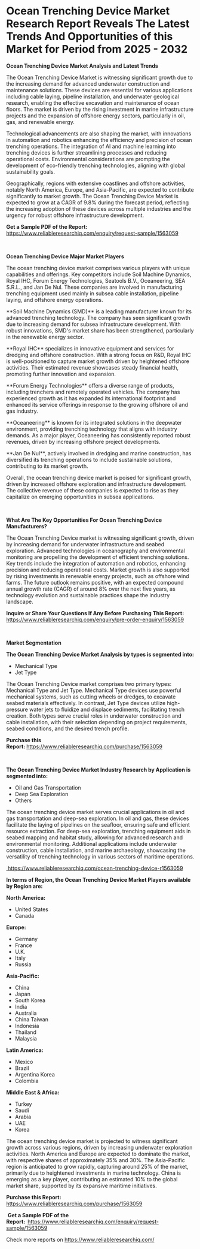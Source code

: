 <p><h1>Ocean Trenching Device Market Research Report Reveals The Latest Trends And Opportunities of this Market for Period from 2025 - 2032</h1></p><p><strong>Ocean Trenching Device Market Analysis and Latest Trends</strong></p>
<p><p>The Ocean Trenching Device Market is witnessing significant growth due to the increasing demand for advanced underwater construction and maintenance solutions. These devices are essential for various applications including cable laying, pipeline installation, and underwater geological research, enabling the effective excavation and maintenance of ocean floors. The market is driven by the rising investment in marine infrastructure projects and the expansion of offshore energy sectors, particularly in oil, gas, and renewable energy.</p><p>Technological advancements are also shaping the market, with innovations in automation and robotics enhancing the efficiency and precision of ocean trenching operations. The integration of AI and machine learning into trenching devices is further streamlining processes and reducing operational costs. Environmental considerations are prompting the development of eco-friendly trenching technologies, aligning with global sustainability goals.</p><p>Geographically, regions with extensive coastlines and offshore activities, notably North America, Europe, and Asia-Pacific, are expected to contribute significantly to market growth. The Ocean Trenching Device Market is expected to grow at a CAGR of 9.8% during the forecast period, reflecting the increasing adoption of these devices across multiple industries and the urgency for robust offshore infrastructure development.</p></p>
<p><strong>Get a Sample PDF of the Report:&nbsp;</strong> <a href="https://www.reliableresearchiq.com/enquiry/request-sample/1563059?utm_campaign=2853&utm_medium=2&utm_source=Github&utm_content=ia&utm_term=25022025&utm_id=ocean-trenching-device">https://www.reliableresearchiq.com/enquiry/request-sample/1563059</a></p>
<p>&nbsp;</p>
<p><strong>Ocean Trenching Device Major Market Players</strong></p>
<p><p>The ocean trenching device market comprises various players with unique capabilities and offerings. Key competitors include Soil Machine Dynamics, Royal IHC, Forum Energy Technologies, Seatools B.V., Oceaneering, SEA S.R.L., and Jan De Nul. These companies are involved in manufacturing trenching equipment used mainly in subsea cable installation, pipeline laying, and offshore energy operations.</p><p>**Soil Machine Dynamics (SMD)** is a leading manufacturer known for its advanced trenching technology. The company has seen significant growth due to increasing demand for subsea infrastructure development. With robust innovations, SMD's market share has been strengthened, particularly in the renewable energy sector.</p><p>**Royal IHC** specializes in innovative equipment and services for dredging and offshore construction. With a strong focus on R&D, Royal IHC is well-positioned to capture market growth driven by heightened offshore activities. Their estimated revenue showcases steady financial health, promoting further innovation and expansion.</p><p>**Forum Energy Technologies** offers a diverse range of products, including trenchers and remotely operated vehicles. The company has experienced growth as it has expanded its international footprint and enhanced its service offerings in response to the growing offshore oil and gas industry.</p><p>**Oceaneering** is known for its integrated solutions in the deepwater environment, providing trenching technology that aligns with industry demands. As a major player, Oceaneering has consistently reported robust revenues, driven by increasing offshore project developments.</p><p>**Jan De Nul**, actively involved in dredging and marine construction, has diversified its trenching operations to include sustainable solutions, contributing to its market growth.</p><p>Overall, the ocean trenching device market is poised for significant growth, driven by increased offshore exploration and infrastructure development. The collective revenue of these companies is expected to rise as they capitalize on emerging opportunities in subsea applications.</p></p>
<p>&nbsp;</p>
<p><strong>What Are The Key Opportunities For Ocean Trenching Device Manufacturers?</strong></p>
<p><p>The Ocean Trenching Device market is witnessing significant growth, driven by increasing demand for underwater infrastructure and seabed exploration. Advanced technologies in oceanography and environmental monitoring are propelling the development of efficient trenching solutions. Key trends include the integration of automation and robotics, enhancing precision and reducing operational costs. Market growth is also supported by rising investments in renewable energy projects, such as offshore wind farms. The future outlook remains positive, with an expected compound annual growth rate (CAGR) of around 8% over the next five years, as technology evolution and sustainable practices shape the industry landscape.</p></p>
<p><strong>Inquire or Share Your Questions If Any Before Purchasing This Report:</strong> <a href="https://www.reliableresearchiq.com/enquiry/pre-order-enquiry/1563059?utm_campaign=2853&utm_medium=2&utm_source=Github&utm_content=ia&utm_term=25022025&utm_id=ocean-trenching-device">https://www.reliableresearchiq.com/enquiry/pre-order-enquiry/1563059</a></p>
<p>&nbsp;</p>
<p><strong>Market Segmentation</strong></p>
<p><strong>The Ocean Trenching Device Market Analysis by types is segmented into:</strong></p>
<p><ul><li>Mechanical Type</li><li>Jet Type</li></ul></p>
<p><p>The Ocean Trenching Device market comprises two primary types: Mechanical Type and Jet Type. Mechanical Type devices use powerful mechanical systems, such as cutting wheels or dredges, to excavate seabed materials effectively. In contrast, Jet Type devices utilize high-pressure water jets to fluidize and displace sediments, facilitating trench creation. Both types serve crucial roles in underwater construction and cable installation, with their selection depending on project requirements, seabed conditions, and the desired trench profile.</p></p>
<p><strong>Purchase this Report:&nbsp;</strong><a href="https://www.reliableresearchiq.com/purchase/1563059?utm_campaign=2853&utm_medium=2&utm_source=Github&utm_content=ia&utm_term=25022025&utm_id=ocean-trenching-device">https://www.reliableresearchiq.com/purchase/1563059</a></p>
<p>&nbsp;</p>
<p><strong>The Ocean Trenching Device Market Industry Research by Application is segmented into:</strong></p>
<p><ul><li>Oil and Gas Transportation</li><li>Deep Sea Exploration</li><li>Others</li></ul></p>
<p><p>The ocean trenching device market serves crucial applications in oil and gas transportation and deep-sea exploration. In oil and gas, these devices facilitate the laying of pipelines on the seafloor, ensuring safe and efficient resource extraction. For deep-sea exploration, trenching equipment aids in seabed mapping and habitat study, allowing for advanced research and environmental monitoring. Additional applications include underwater construction, cable installation, and marine archaeology, showcasing the versatility of trenching technology in various sectors of maritime operations.</p></p>
<p><a href="https://www.reliableresearchiq.com/ocean-trenching-device-r1563059?utm_campaign=2853&utm_medium=2&utm_source=Github&utm_content=ia&utm_term=25022025&utm_id=ocean-trenching-device">&nbsp;https://www.reliableresearchiq.com/ocean-trenching-device-r1563059</a></p>
<p><strong>In terms of Region, the Ocean Trenching Device Market Players available by Region are:</strong></p>
<p>
    <p> <strong> North America: </strong>
        <ul>
            <li>United States</li>
            <li>Canada</li>
        </ul>
        </p> 
    <p> <strong> Europe: </strong>
        <ul>
            <li>Germany</li>
            <li>France</li>
            <li>U.K.</li>
            <li>Italy</li>
            <li>Russia</li>
        </ul>
        </p> 
    <p> <strong> Asia-Pacific: </strong>
        <ul>
            <li>China</li>
            <li>Japan</li>
            <li>South Korea</li>
            <li>India</li>
            <li>Australia</li>
            <li>China Taiwan</li>
            <li>Indonesia</li>
            <li>Thailand</li>
            <li>Malaysia</li>
        </ul>
        </p> 
    <p> <strong> Latin America: </strong>
        <ul>
            <li>Mexico</li>
            <li>Brazil</li>
            <li>Argentina Korea</li>
            <li>Colombia</li>
        </ul>
        </p> 
    <p> <strong> Middle East & Africa: </strong>
        <ul>
            <li>Turkey</li>
            <li>Saudi</li>
            <li>Arabia</li>
            <li>UAE</li>
            <li>Korea</li>
        </ul>
    </p>
    </p>
<p><p>The ocean trenching device market is projected to witness significant growth across various regions, driven by increasing underwater exploration activities. North America and Europe are expected to dominate the market, with respective shares of approximately 35% and 30%. The Asia-Pacific region is anticipated to grow rapidly, capturing around 25% of the market, primarily due to heightened investments in marine technology. China is emerging as a key player, contributing an estimated 10% to the global market share, supported by its expansive maritime initiatives.</p></p>
<p><strong>Purchase this Report: </strong><a href="https://www.reliableresearchiq.com/purchase/1563059?utm_campaign=2853&utm_medium=2&utm_source=Github&utm_content=ia&utm_term=25022025&utm_id=ocean-trenching-device">https://www.reliableresearchiq.com/purchase/1563059</a></p>
<p>&nbsp;<strong>Get a Sample PDF of the Report:&nbsp;&nbsp;</strong><a href="https://www.reliableresearchiq.com/enquiry/request-sample/1563059?utm_campaign=2853&utm_medium=2&utm_source=Github&utm_content=ia&utm_term=25022025&utm_id=ocean-trenching-device">https://www.reliableresearchiq.com/enquiry/request-sample/1563059</a></p>
<p><strong></strong></p>
<p>Check more reports on <a href="https://www.reliableresearchiq.com/?utm_campaign=2853&utm_medium=2&utm_source=Github&utm_content=ia&utm_term=25022025&utm_id=ocean-trenching-device">https://www.reliableresearchiq.com/</a></p>